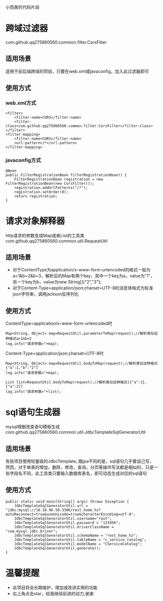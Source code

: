 小而美的代码片段

# 跨域过滤器
com.github.qq275860560.common.filter.CorsFilter
## 适用场景
适用于前后端跨域的项目，只要在web.xml或javaconfig，加入此过滤器即可
## 使用方式
### web.xml方式
```
<filter>
	<filter-name>CORS</filter-name>
	<filter-class>com.github.qq275860560.common.filter.CorsFilter</filter-class>
</filter>
<filter-mapping>
	<filter-name>CORS</filter-name>
	<url-pattern>/*</url-pattern>
</filter-mapping>
```
### javaconfig方式
```
@Bean
public FilterRegistrationBean filterRegistrationBean() {
	FilterRegistrationBean registration = new FilterRegistrationBean(new CorsFilter());
	registration.addUrlPatterns("/*");
	registration.setOrder(0);
	return registration;
}
```

# 请求对象解释器
http请求的参数变成Map或者List的工具类
com.github.qq275860560.common.util.RequestUtil
## 适用场景
* 对于ContentType为application/x-www-form-urlencoded的格式一般为a=1&b=2&b=3，解析后的Map有两个key，其中一个key为a，value为"1"，另一个key为b，value为new String[]{"2","3"};   
* 对于Content-Type=application/json;charset=UTF-8的消息体格式为标准json字符串，调用jackson反序列化

## 使用方式
ContentType=application/x-www-form-urlencoded时
```
Map<String, Object> map=RequestUtil.parameterToMap(request);//解析类似这种格式a=1&b=2
log.info("请求参数="+map);
```
Content-Type=application/json;charset=UTF-8时
```
Map<String, Object> map=RequestUtil.bodyToMap(request);//解析类似这种格式{"a":1,"b":"2"}
log.info("请求参数="+map);

List list=RequestUtil.bodyToMap(request);//解析类似这种格式[{"a":1},{"a":2}]
log.info("请求参数="+list);
```


# sql语句生成器
mysql增删改查语句模板生成
com.github.qq275860560.common.util.JdbcTemplateSqlGeneratorUtil
## 适用场景
有些项目使用轻量级的JdbcTemplate,
跟jpa不同的是，sql语句几乎要自己写，
然而，对于单表的增加，删除，修改，查询，分页等操作写法都是相似的，只是一些字段名不同，此工具类只要输入数据库表名，即可动态生成对应的sql语句

## 使用方式
```
public static void main(String[] args) throws Exception {
	JdbcTemplateSqlGeneratorUtil.url = "jdbc:mysql://10.18.96.50:3306/rest_home_hz?autoReconnect=true&useUnicode=true&characterEncoding=utf-8";
	JdbcTemplateSqlGeneratorUtil.username="root";
	JdbcTemplateSqlGeneratorUtil.password = "123456";
	JdbcTemplateSqlGeneratorUtil.driverClassName = "com.mysql.jdbc.Driver";
	JdbcTemplateSqlGeneratorUtil.schemaName = "rest_home_hz";
	JdbcTemplateSqlGeneratorUtil.tableName = "c_service_catalog";
	JdbcTemplateSqlGeneratorUtil.modelName = "CServiceCatalog";
	JdbcTemplateSqlGeneratorUtil.generate();
}
```

# 温馨提醒
* 此项目将会长期维护，增加或改进实用的功能
* 右上角点击star，给我继续前进的动力,谢谢